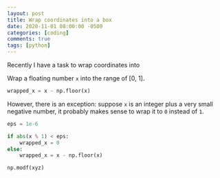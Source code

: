```yaml
---
layout: post
title: Wrap coordinates into a box
date: 2020-11-01 08:00:00 -0500
categories: [coding]
comments: true
tags: [python]
---
```


Recently I have a task to wrap coordinates into

Wrap a floating number `x` into the range of [0, 1].

```python
wrapped_x = x - np.floor(x)
```

However, there is an exception: suppose `x` is an integer plus a very small
negative number, it probably makes sense to wrap it to `0` instead of `1`.

```python
eps = 1e-6

if abs(x % 1) < eps:
    wrapped_x = 0
else:
    wrapped_x = x - np.floor(x)
```

```python
np.modf(xyz)
```
